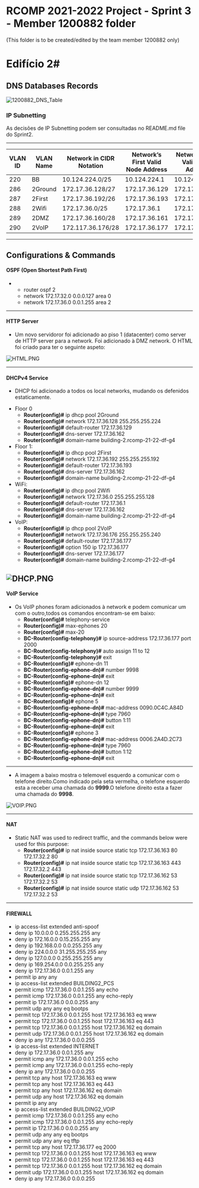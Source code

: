 RCOMP 2021-2022 Project - Sprint 3 - Member 1200882 folder
===========================================
(This folder is to be created/edited by the team member 1200882 only)

# Edifício 2#

## DNS Databases Records ##

![1200882_DNS_Table](dns_table_building2.PNG)


### IP Subnetting

 As decisões de IP Subnetting podem ser consultadas no README.md file do Sprint2.

-------------------------------------------------------------------

| VLAN ID |	VLAN Name| Network in CIDR Notation 	|	Network’s First Valid Node Address |	Network’s Last Valid Node Address |	Network Mask |	Broadcast Address |
|---|---|---|---|---|---|---|
|220 |		BB		|	10.124.224.0/25		|	10.124.224.1			|	10.124.224.126			|255.255.255.128	| 10.124.224.127	|
|286 |		2Ground	|	172.17.36.128/27		|	172.17.36.129			|	172.17.36.159			|255.255.255.224	|	172.17.36.160	|
|287 |		2First	|	172.17.36.192/26	|	172.17.36.193			|	172.17.36.239			|255.255.255.192	|	172.17.36.240	|
|288 |		2Wifi	|	172.17.36.0/25		|	172.17.36.1			|	172.17.36.11		|255.255.255.128	|	172.17.36.120	|
|289 |		2DMZ	|	172.17.36.160/28	|	172.17.36.161			|	172.17.36.175			|255.255.255.240	|	172.17.36.176	|
|290 |		2VoIP	|	172.117.36.176/28	|	172.17.36.177			|	172.17.36.191			|255.255.255.240	|	172.17.36.192	|

-------------------------------------------------------------------

## Configurations & Commands

#### OSPF (Open Shortest Path First)

-
    - router ospf 2
    - network 172.17.32.0 0.0.0.127 area 0
    - network 172.17.36.0 0.0.1.255 area 2
	

-------------------------------------------------------------------

#### HTTP Server

- Um novo servidoror foi adicionado ao piso 1 (datacenter) como server de HTTP server para a network. Foi adicionado à DMZ network. O HTML foi criado para ter o seguinte aspeto: 

![HTML.PNG](html.PNG)


-------------------------------------------------------------------

#### DHCPv4 Service

- DHCP  foi adicionado a todos os local networks, mudando os defenidos estaticamente.
* Floor 0
	- **Router(config)#** ip dhcp pool 2Ground
	- **Router(config)#** network 172.17.36.128 255.255.255.224
	- **Router(config)#** default-router 172.17.36.129
	- **Router(config)#** dns-server 172.17.36.162
	- **Router(config)#** domain-name building-2.rcomp-21-22-df-g4
* Floor 1:
	- **Router(config)#** ip dhcp pool 2First
    - **Router(config)#** network 172.17.36.192 255.255.255.192
    - **Router(config)#** default-router 172.17.36.193
    - **Router(config)#** dns-server 172.17.36.162
    - **Router(config)#** domain-name building-2.rcomp-21-22-df-g4
* WiFi:
	 - **Router(config)#** ip dhcp pool 2Wifi
     - **Router(config)#** network 172.17.36.0 255.255.255.128
    - **Router(config)#** default-router 172.17.36.1
    - **Router(config)#** dns-server 172.17.36.162
    - **Router(config)#** domain-name building-2.rcomp-21-22-df-g4
* VoIP:
	- **Router(config)#** ip dhcp pool 2VoIP
	- **Router(config)#** network 172.17.36.176 255.255.255.240
	- **Router(config)#** default-router 172.17.36.177
	- **Router(config)#** option 150 ip 172.17.36.177
	- **Router(config)#** dns-server 172.17.36.177
	- **Router(config)#** domain-name building-2.rcomp-21-22-df-g4

![DHCP.PNG](dhcp.PNG)
-------------------------------------------------------------------

#### VoIP Service

- Os VoIP phones foram adicionados à network e podem comunicar um com o outro,todos os comandos encontram-se em baixo:
	- **Router(config)#** telephony-service
	- **Router(config)#** max-ephones 20
    - **Router(config)#** max-20
	- **BC-Router(config-telephony)#** ip source-address 172.17.36.177 port 2000
	- **BC-Router(config-telephony)#** auto assign 11 to 12
	- **BC-Router(config-telephony)#** exit
	- **BC-Router(config)#** ephone-dn 11
	- **BC-Router(config-ephone-dn)#** number 9998
	- **BC-Router(config-ephone-dn)#** exit
	- **BC-Router(config)#** ephone-dn 12
	- **BC-Router(config-ephone-dn)#** number 9999
	- **BC-Router(config-ephone-dn)#** exit
	- **BC-Router(config)#** ephone 5
	- **BC-Router(config-ephone-dn)#** mac-address 0090.0C4C.A84D
	- **BC-Router(config-ephone-dn)#** type 7960
	- **BC-Router(config-ephone-dn)#** button 1:11
	- **BC-Router(config-ephone-dn)#** exit
	- **BC-Router(config)#** ephone 3
	- **BC-Router(config-ephone-dn)#** mac-address 0006.2A4D.2C73
	- **BC-Router(config-ephone-dn)#** type 7960
	- **BC-Router(config-ephone-dn)#** button 1:12
	- **BC-Router(config-ephone-dn)#** exit	
	
	
-------------------------------------------------------------------

- A imagem a baixo mostra o telemovel esquerdo a comunicar com o telefone direito.Como indicado pela seta vermelha, o telefone esquerdo esta a receber uma chamada do **9999**.O telefone direito esta a fazer uma chamada do **9998**. 

![VOIP.PNG](voip.PNG)

-------------------------------------------------------------------

#### NAT

- Static NAT was used to redirect traffic, and the commands below were used for this purpose:
	- **Router(config)#** ip nat inside source static tcp 172.17.36.163 80 172.17.32.2 80
	- **Router(config)#** ip nat inside source static tcp 172.17.36.163 443 172.17.32.2 443
	- **Router(config)#** ip nat inside source static tcp 172.17.36.162 53 172.17.32.2 53
	- **Router(config)#** ip nat inside source static udp 172.17.36.162 53 172.17.32.2 53

-------------------------------------------------------------------
#### FIREWALL
- ip access-list extended anti-spoof
- deny ip 10.0.0.0 0.255.255.255 any
- deny ip 172.16.0.0 0.15.255.255 any
- deny ip 192.168.0.0 0.0.255.255 any
- deny ip 224.0.0.0 31.255.255.255 any
- deny ip 127.0.0.0 0.255.255.255 any
- deny ip 169.254.0.0 0.0.255.255 any
- deny ip 172.17.36.0 0.0.1.255 any
- permit ip any any
- ip access-list extended BUILDING2_PCS
- permit icmp 172.17.36.0 0.0.1.255 any echo
- permit icmp 172.17.36.0 0.0.1.255 any echo-reply
- permit ip 172.17.36.0 0.0.0.255 any
- permit udp any any eq bootps
- permit tcp 172.17.36.0 0.0.1.255 host 172.17.36.163 eq www
- permit tcp 172.17.36.0 0.0.1.255 host 172.17.36.163 eq 443
- permit tcp 172.17.36.0 0.0.1.255 host 172.17.36.162 eq domain
- permit udp 172.17.36.0 0.0.1.255 host 172.17.36.162 eq domain
- deny ip any 172.17.36.0 0.0.0.255
- ip access-list extended INTERNET
- deny ip 172.17.36.0 0.0.1.255 any
- permit icmp any 172.17.36.0 0.0.1.255 echo
- permit icmp any 172.17.36.0 0.0.1.255 echo-reply
- deny ip any 172.17.36.0 0.0.0.255
- permit tcp any host 172.17.36.163 eq www
- permit tcp any host 172.17.36.163 eq 443
- permit tcp any host 172.17.36.162 eq domain
- permit udp any host 172.17.36.162 eq domain
- permit ip any any
- ip access-list extended BUILDING2_VOIP
- permit icmp 172.17.36.0 0.0.1.255 any echo
- permit icmp 172.17.36.0 0.0.1.255 any echo-reply
- permit ip 172.17.36.0 0.0.0.255 any
- permit udp any any eq bootps
- permit udp any any eq tftp
- permit tcp any host 172.17.36.177 eq 2000
- permit tcp 172.17.36.0 0.0.1.255 host 172.17.36.163 eq www
- permit tcp 172.17.36.0 0.0.1.255 host 172.17.36.163 eq 443
- permit tcp 172.17.36.0 0.0.1.255 host 172.17.36.162 eq domain
- permit udp 172.17.36.0 0.0.1.255 host 172.17.36.162 eq domain
- deny ip any 172.17.36.0 0.0.0.255
